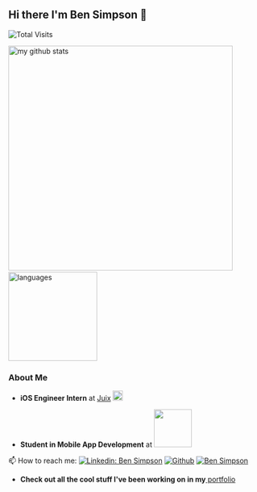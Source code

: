 ## Hi there I'm Ben Simpson 👋

![Total Visits](https://visitor-badge.glitch.me/badge?page.id=page.id)

<p align="left">
<img src="https://github-readme-stats.vercel.app/api?username=bsimps01&show_icons=true&title_color=fff&icon_color=ffbb00&text_color=9f9f9f&bg_color=151515" alt="my github stats" width="445"/>&nbsp;<img src="https://github-readme-stats.vercel.app/api/top-langs/?username=bsimps01&layout=compact&show_icons=true&title_color=fff&icon_color=fc8930&text_color=9f9f9f&bg_color=151515" alt="languages" height="176">
</p>

### About Me

- <p><b>iOS Engineer Intern</b> at <a href="https://apps.apple.com/us/app/juix/id1460541483">Juix</a> <a href="https://www.juix.com/"><img src="https://res-3.cloudinary.com/crunchbase-production/image/upload/c_lpad,h_256,w_256,f_auto,q_auto:eco/ypopms1hsjxqp40e6izg" width="20" /></a> <p>
  
- <p> <b>Student in Mobile App Development</b> at <img src="https://www.makeschool.com/assets/main/logos/makeschool-logo-blue-8c756700cd863890dc6425231799c7d734b1ef69cdf1b42c5f111dc3b3ed5c46.svg" width="75"/></p>

📫  How to reach me: 
[![Linkedin: Ben Simpson](https://img.shields.io/badge/-BenSimpson-blue?style=flat-square&logo=Linkedin&logoColor=white&link=https://www.linkedin.com/in/bs1mpson/)](https://www.linkedin.com/in/bs1mpson/)
<a href="https://github.com/bsimps01" target="_blank"><img alt="Github" src="https://img.shields.io/badge/GitHub-%2312100E.svg?&style=for-the-badge&logo=Github&logoColor=white"/></a>
[![Ben Simpson](https://img.shields.io/badge/gmail-D14836?&style=for-the-badge&logo=gmail&logoColor=white)](https://mail.google.com/mail/u/0/?tab=rm#inbox?compose=CllgCJfmrJhRkzbLbWnpWjhlPrCCDjzVdgXscVFcPKJmMcZnNjNNqBXPPFMrfKbnPZPLGpwLxwL)
- <b>Check out all the cool stuff I've been working on in my</b><a href="https://www.makeschool.com/portfolio/ben-simpson"> portfolio</a>

<!--
**bsimps01/bsimps01** is a ✨ _special_ ✨ repository because its `README.md` (this file) appears on your GitHub profile.

Here are some ideas to get you started:

- 🔭 I’m currently working on ...
- 🌱 I’m currently learning ...
- 👯 I’m looking to collaborate on ...
- 🤔 I’m looking for help with ...
- 💬 Ask me about ...
- 📫 How to reach me: ...
- 😄 Pronouns: ...
- ⚡ Fun fact: ...
-->

